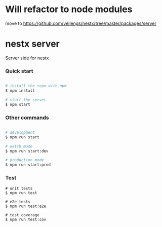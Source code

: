 # Will refactor to node modules

move to https://github.com/vellengs/nestx/tree/master/packages/server


# nestx server
Server side for nestx
### Quick start

```bash

# install the repo with npm
$ npm install

# start the server
$ npm start

```

### Other commands

```bash

# development
$ npm run start

# watch mode
$ npm run start:dev

# production mode
$ npm run start:prod

```

### Test

```
# unit tests
$ npm run test

# e2e tests
$ npm run test:e2e

# test coverage
$ npm run test:cov
```
